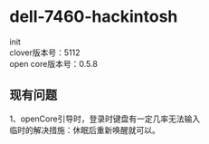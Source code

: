 # dell-7460-hackintosh
init  
clover版本号：5112  
open core版本号：0.5.8

## 现有问题
1、openCore引导时，登录时键盘有一定几率无法输入  
   临时的解决措施：休眠后重新唤醒就可以。  
